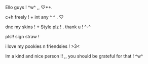 
Ello guys ! ^w^ ,, ♡*+.

  c+h freely ! + int any ^ ^ . ♡
  
dnc my skins ! + Style plz ! . thank u ! ^-^

   pls!! sign straw !
   
   i love my pookies n friendsies ! >3<

  Im a kind and nice person !! ,, you should be grateful for that ! ^w^
